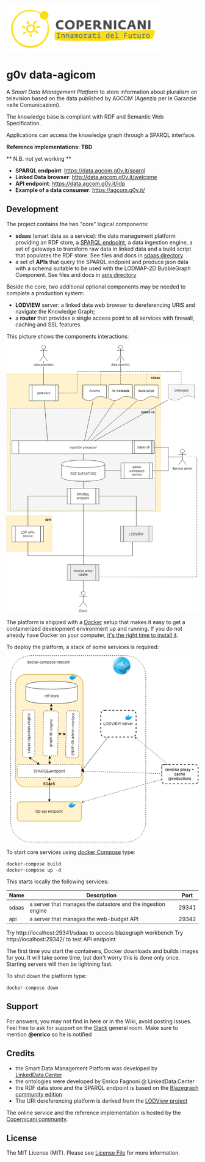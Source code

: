 ![copernicani](doc/copernicani-logo.png)

# g0v data-agicom

A *Smart Data Management Platform* to store information about
pluralism on television based on the data published by AGCOM (Agenzia per le Garanzie nelle Comunicazioni).

The knowledge base is compliant with RDF and Semantic Web Specification.

Applications can access the knowledge graph through a SPARQL interface.

**Reference implementations: TBD**

** N.B. not yet working **

- **SPARQL endpoint**: https://data.agcom.g0v.it/sparql
- **Linked Data browser**: http://data.agcom.g0v.it/welcome 
- **API endpoint**: https://data.agcom.g0v.it/ldp
- **Example of a data consumer**: https://agcom.g0v.it/

## Development

The project contains the two "core" logical components:

- **sdaas** (smart data as a service):  the data management platform providing an RDF store, a [SPARQL endpoint](https://www.w3.org/TR/sparql11-overview), a data ingestion engine, a set of gateways to transform raw data in linked data and a build script that populates the RDF store. See files and docs in [sdaas directory](sdaas)
- a set of **APIs** that query the SPARQL endpoint and produce json data with a schema suitable to be used with the LODMAP-2D BubbleGraph Component. See files and docs in [apis directory](apis)

Beside the core, two additional optional components may be needed to complete a production system:

- **LODVIEW** server: a linked data web browser to dereferencing URIS and navigate the Knowledge Graph;
- a **router** that provides a single access point to all services with firewall, caching and SSL features.

This picture shows the components interactions:

![architecture](doc/architecture.png)


The platform is shipped with a [Docker](https://docker.com) setup that makes it easy to get a containerized development environment up and running. 
If you do not already have Docker on your computer, 
[it's the right time to install it](https://docs.docker.com/install/).

To deploy the platform, a stack of some services is required:

![stack](doc/stack.png)

To start core services using [docker Compose](https://docs.docker.com/compose/) type: 

```
docker-compose build
docker-compose up -d
```

This starts locally the following services:


| Name        | Description                                                   | Port 
| ----------- | ------------------------------------------------------------- | ------- 
| sdaas       | a server that manages the datastore and the ingestion engine  | 29341    
| api         | a server that manages the web-budget API                      | 29342 

Try http://localhost:29341/sdaas to access blazegraph workbench
Try http://localhost:29342/ to test API endpoint

The first time you start the containers, Docker downloads and builds images for you. 
It will take some time, but don't worry this is done only once. 
Starting servers will then be lightning fast.



To shut down the platform type: 

```
docker-compose down
```

## Support

For answers, you may not find in here or in the Wiki, avoid posting issues. Feel free to ask for support on the [Slack](https://copernicani.slack.com/) general room. Make sure to mention **@enrico** so he is notified


## Credits

- the Smart Data Management Platform was developed by [LinkedData.Center](http://LinkedData.Center/)
- the ontologies were developed by Enrico Fagnoni @ LinkedData.Center
- the RDF data store and the SPARQL endpoint is based on the [Blazegraph community edition](https://www.blazegraph.com/)
- The URI dereferencing platform is derived from the [LODView project](https://github.com/dvcama/LodView)

The online service and the reference implementation is hosted by the [Copernicani community](https://copernicani.it/).


## License

The MIT License (MIT). Please see [License File](LICENSE) for more information.
